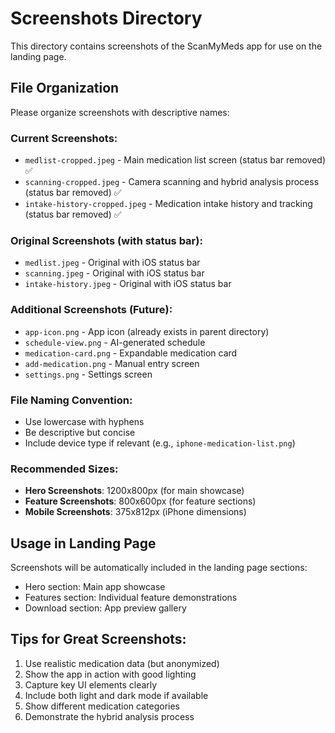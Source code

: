 # Screenshots Directory

This directory contains screenshots of the ScanMyMeds app for use on the landing page.

## File Organization

Please organize screenshots with descriptive names:

### Current Screenshots:
- `medlist-cropped.jpeg` - Main medication list screen (status bar removed) ✅
- `scanning-cropped.jpeg` - Camera scanning and hybrid analysis process (status bar removed) ✅
- `intake-history-cropped.jpeg` - Medication intake history and tracking (status bar removed) ✅

### Original Screenshots (with status bar):
- `medlist.jpeg` - Original with iOS status bar
- `scanning.jpeg` - Original with iOS status bar  
- `intake-history.jpeg` - Original with iOS status bar

### Additional Screenshots (Future):
- `app-icon.png` - App icon (already exists in parent directory)
- `schedule-view.png` - AI-generated schedule
- `medication-card.png` - Expandable medication card
- `add-medication.png` - Manual entry screen
- `settings.png` - Settings screen

### File Naming Convention:
- Use lowercase with hyphens
- Be descriptive but concise
- Include device type if relevant (e.g., `iphone-medication-list.png`)

### Recommended Sizes:
- **Hero Screenshots**: 1200x800px (for main showcase)
- **Feature Screenshots**: 800x600px (for feature sections)
- **Mobile Screenshots**: 375x812px (iPhone dimensions)

## Usage in Landing Page

Screenshots will be automatically included in the landing page sections:
- Hero section: Main app showcase
- Features section: Individual feature demonstrations
- Download section: App preview gallery

## Tips for Great Screenshots:
1. Use realistic medication data (but anonymized)
2. Show the app in action with good lighting
3. Capture key UI elements clearly
4. Include both light and dark mode if available
5. Show different medication categories
6. Demonstrate the hybrid analysis process 